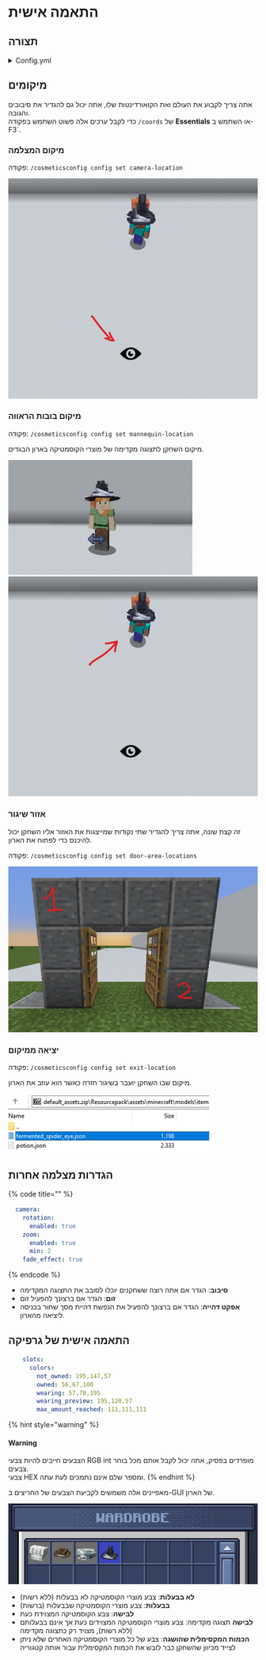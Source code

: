 # התאמה אישית

## תצורה

<details>

<summary>Config.yml</summary>

{% code title="config.yml" %}
```yaml
wardrobe_room:
  camera:
    rotation:
      enabled: true
    zoom:
      enabled: true
      min: 2
    fade_effect: true
    location:
      world: flat
      x: 205
      y: -58.5
      z: 41
      yaw: 359.85
      pitch: 6.6
  mannequin:
    location:
      world: flat
      x: 204.5
      y: -60
      z: 45.5
      yaw: 180
      pitch: 0
  teleport_area:
    enter:
      world: flat
      pos1:
        x: 167
        y: -61
        z: 42
      pos2:
        x: 167
        y: -57
        z: 37
    exit_location:
      world: flat
      x: 164
      y: -60
      z: 40
      yaw: 98
      pitch: 10
```
{% endcode %}

</details>

## מיקומים

אתה צריך לקבוע את העולם ואת הקואורדינטות שלו, אתה יכול גם להגדיר את סיבובים והגובה.\
כדי לקבל ערכים אלה פשוט השתמש בפקודה `/coords` של **Essentials** או השתמש ב-F3\`.

### מיקום המצלמה

פקודה: `/cosmeticsconfig config set camera-location`

![](<../.gitbook/assets/image (18).png>)

### מיקום בובות הראווה

פקודה: `/cosmeticsconfig config set mannequin-location`

מיקום השחקן לתצוגה מקדימה של מוצרי הקוסמטיקה בארון הבגדים.

![](<../.gitbook/assets/image (19).png>) ![](<../.gitbook/assets/image (8) (1).png>)

### אזור שיגור

זה קצת שונה, אתה צריך להגדיר שתי נקודות שמייצגות את האזור אליו השחקן יכול להיכנס כדי לפתוח את הארון.

פקודה: `/cosmeticsconfig config set door-area-locations`

![](<../.gitbook/assets/image (13).png>)

### יציאה ממיקום

פקודה: `/cosmeticsconfig config set exit-location`

מיקום שבו השחקן יועבר בשיגור חזרה כאשר הוא עוזב את הארון.

![](<../.gitbook/assets/image (22).png>)

## הגדרות מצלמה אחרות

{% code title="" %}
```yaml
  camera:
    rotation:
      enabled: true
    zoom:
      enabled: true
      min: 2
    fade_effect: true
```
{% endcode %}

* **סיבוב**: הגדר אם אתה רוצה ששחקנים יוכלו לסובב את התצוגה המקדימה
* **זום**: הגדר אם ברצונך להפעיל זום
* **אפקט דהייה**: הגדר אם ברצונך להפעיל את הנפשת דהיית מסך שחור בכניסה ליציאה מהארון.

## התאמה אישית של גרפיקה

```yaml
    slots:
      colors:
        not_owned: 195,147,57
        owned: 56,67,100
        wearing: 57,70,195
        wearing_preview: 195,120,57
        max_amount_reached: 111,111,111
```

{% hint style="warning" %}
#### Warning

הצבעים חייבים להיות צבעי RGB int מופרדים בפסיק, אתה יכול לקבל אותם מכל בוחר צבעים.\
צבעי HEX ומספר שלם אינם נתמכים לעת עתה.
{% endhint %}

מאפיינים אלה משמשים לקביעת הצבעים של החריצים ב-GUI של הארון.

![](<../.gitbook/assets/image (3) (1).png>)

* **לא בבעלות**: צבע מוצרי הקוסמטיקה לא בבעלות (ללא רשות)
* **בבעלות**: צבע מוצרי הקוסמטיקה שבבעלות (ברשות)
* **לבישה**: צבע הקוסמטיקה המצוידת כעת
* **לבישה** תצוגה מקדימה: צבע מוצרי הקוסמטיקה המצוידים כעת אך אינם בבעלותם (ללא רשות), מצויד רק כתצוגה מקדימה
* **הכמות המקסימלית שהושגה**: צבע של כל מוצרי הקוסמטיקה האחרים שלא ניתן לצייד מכיוון שהשחקן כבר לובש את הכמות המקסימלית עבור אותה קטגוריה
